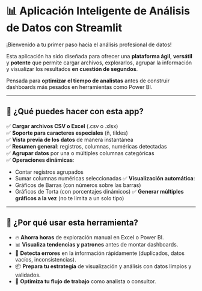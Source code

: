# 📊 Aplicación Inteligente de Análisis de Datos con Streamlit

¡Bienvenido a tu primer paso hacia el análisis profesional de datos!

Esta aplicación ha sido diseñada para ofrecer una **plataforma ágil**, **versátil** y **potente** que permite cargar archivos, explorarlos, agrupar la información y visualizar los resultados **en cuestión de segundos**.

Pensada para **optimizar el tiempo de analistas** antes de construir dashboards más pesados en herramientas como Power BI.

---

## 🚀 ¿Qué puedes hacer con esta app?

✅ **Cargar archivos CSV o Excel** (.csv o .xlsx)  
✅ **Soporte para caracteres especiales** (ñ, tildes)  
✅ **Vista previa de los datos** de manera instantánea  
✅ **Resumen general**: registros, columnas, numéricas detectadas  
✅ **Agrupar datos** por una o múltiples columnas categóricas  
✅ **Operaciones dinámicas**:
- Contar registros agrupados
- Sumar columnas numéricas seleccionadas
✅ **Visualización automática**:
- Gráficos de Barras (con números sobre las barras)
- Gráficos de Torta (con porcentajes dinámicos)
✅ **Generar múltiples gráficos a la vez** (no te limita a un solo tipo)

---

## 🎯 ¿Por qué usar esta herramienta?

- 🔥 **Ahorra horas** de exploración manual en Excel o Power BI.
- 📊 **Visualiza tendencias y patrones** antes de montar dashboards.
- 🚀 **Detecta errores** en la información rápidamente (duplicados, datos vacíos, inconsistencias).
- 📦 **Prepara tu estrategia** de visualización y análisis con datos limpios y validados.
- 🧠 **Optimiza tu flujo de trabajo** como analista o consultor.
